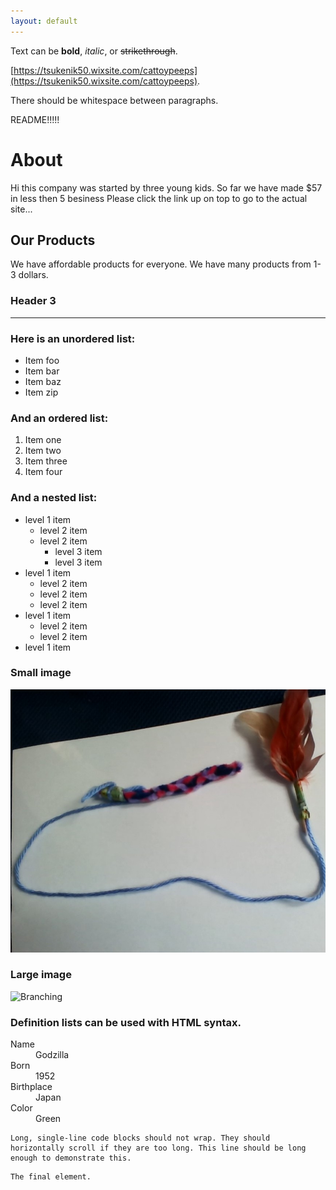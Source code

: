 ```yaml
---
layout: default
---
```


Text can be **bold**, _italic_, or ~~strikethrough~~.

[https://tsukenik50.wixsite.com/cattoypeeps](https://tsukenik50.wixsite.com/cattoypeeps).

There should be whitespace between paragraphs.

README!!!!!
# About
Hi this company was started by three young kids. So far we have made $57 in less then 5 besiness 
Please click the link up on top to go to the actual site...
## Our Products
We have affordable products for everyone. We have many products from 1-3 dollars.


### Header 3


* * *

### Here is an unordered list:

*   Item foo
*   Item bar
*   Item baz
*   Item zip

### And an ordered list:

1.  Item one
1.  Item two
1.  Item three
1.  Item four

### And a nested list:

- level 1 item
  - level 2 item
  - level 2 item
    - level 3 item
    - level 3 item
- level 1 item
  - level 2 item
  - level 2 item
  - level 2 item
- level 1 item
  - level 2 item
  - level 2 item
- level 1 item

### Small image

![Octocat](./img/cat_thriller.jpg)

### Large image

![Branching](https://guides.github.com/activities/hello-world/branching.png)


### Definition lists can be used with HTML syntax.

<dl>
<dt>Name</dt>
<dd>Godzilla</dd>
<dt>Born</dt>
<dd>1952</dd>
<dt>Birthplace</dt>
<dd>Japan</dd>
<dt>Color</dt>
<dd>Green</dd>
</dl>

```
Long, single-line code blocks should not wrap. They should horizontally scroll if they are too long. This line should be long enough to demonstrate this.
```

```
The final element.
```
